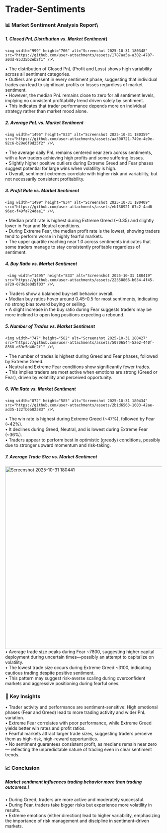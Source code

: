 # Trader-Sentiments
### **📊 Market Sentiment Analysis Report**\
##### **1. Closed PnL Distribution vs. Market Sentiment**\
    <img width="999" height="706" alt="Screenshot 2025-10-31 180348" src="https://github.com/user-attachments/assets/1787aa5a-a302-4787-a0dd-85335b2eb2f1" />\
   •	The distribution of Closed PnL (Profit and Loss) shows high variability across all sentiment categories.\
   •	Outliers are present in every sentiment phase, suggesting that individual trades can lead to significant profits or losses regardless of market sentiment.\
   •	However, the median PnL remains close to zero for all sentiment levels, implying no consistent profitability trend driven solely by sentiment.\
   •	This indicates that trader performance depends more on individual strategy rather than market mood alone.

##### **2. Average PnL vs. Market Sentiment**
    <img width="1496" height="833" alt="Screenshot 2025-10-31 180359" src="https://github.com/user-attachments/assets/aa500721-749e-4e9e-92c6-b29e6f9d25f2" />\
   •	The average daily PnL remains centered near zero across sentiments, with a few traders achieving high profits and some suffering losses.\
   •	Slightly higher positive outliers during Extreme Greed and Fear phases suggest potential for large wins when volatility is high.\
   •	Overall, sentiment extremes correlate with higher risk and variability, but not necessarily consistent profitability.

##### **3. Profit Rate vs. Market Sentiment**
    <img width="1499" height="834" alt="Screenshot 2025-10-31 180409" src="https://github.com/user-attachments/assets/eb130921-07c2-4ad0-96ec-f49fa724dae1" />\
   •	Median profit rate is highest during Extreme Greed (~0.35) and slightly lower in Fear and Neutral conditions.\
   •	During Extreme Fear, the median profit rate is the lowest, showing traders tend to perform worse in highly fearful markets.\
   •	The upper quartile reaching near 1.0 across sentiments indicates that some traders manage to stay consistently profitable regardless of sentiment.

##### **4. Buy Ratio vs. Market Sentiment**
     <img width="1495" height="833" alt="Screenshot 2025-10-31 180419" src="https://github.com/user-attachments/assets/22358866-b634-4f45-a729-07de3e0d5f03" />\
   •	Traders show a balanced buy-sell behavior overall.\
   •	Median buy ratios hover around 0.45–0.5 for most sentiments, indicating no strong bias toward buying or selling.\
   •	A slight increase in the buy ratio during Fear suggests traders may be more inclined to open long positions expecting a rebound.

##### **5. Number of Trades vs. Market Sentiment**
    <img width="747" height="582" alt="Screenshot 2025-10-31 180427" src="https://github.com/user-attachments/assets/50706544-52e2-440f-8368-d69c5d46c2f1" />\
   •	The number of trades is highest during Greed and Fear phases, followed by Extreme Greed.\
   •	Neutral and Extreme Fear conditions show significantly fewer trades.\
   •	This implies traders are most active when emotions are strong (Greed or Fear), driven by volatility and perceived opportunity.

##### **6. Win Rate vs. Market Sentiment**
    <img width="872" height="585" alt="Screenshot 2025-10-31 180434" src="https://github.com/user-attachments/assets/2b1d6563-1603-42ae-ad35-122fb0b02383" />\
   •	The win rate is highest during Extreme Greed (~47%), followed by Fear (~42%).\
   •	It declines during Greed, Neutral, and is lowest during Extreme Fear (~36%).\
   •	Traders appear to perform best in optimistic (greedy) conditions, possibly due to stronger upward momentum and risk-taking.

##### **7. Average Trade Size vs. Market Sentiment**
   <img width="870" height="586" alt="Screenshot 2025-10-31 180441" src="https://github.com/user-attachments/assets/f676b1b5-3fd7-450d-9bf2-30de35100499" />\
   •	Average trade size peaks during Fear ~7800, suggesting higher capital deployment during uncertain times—possibly an attempt to capitalize on volatility.\
   •	The lowest trade size occurs during Extreme Greed ~3100, indicating cautious trading despite positive sentiment.\
   •	This pattern may suggest risk-averse scaling during overconfident markets and aggressive positioning during fearful ones.

### **🧠 Key Insights**
   •	Trader activity and performance are sentiment-sensitive: High emotional phases (Fear and Greed) lead to more trading activity and wider PnL variation.\
   •	Extreme Fear correlates with poor performance, while Extreme Greed yields better win rates and profit ratios.\
   •	Fearful markets attract larger trade sizes, suggesting traders perceive them as high-risk, high-reward opportunities.\
   •	No sentiment guarantees consistent profit, as medians remain near zero — reflecting the unpredictable nature of trading even in clear sentiment trends.

### **📈 Conclusion**
##### **Market sentiment influences trading behavior more than trading outcomes.**\
   •	During Greed, traders are more active and moderately successful.\
   •	During Fear, traders take bigger risks but experience more volatility in results.\
   •	Extreme emotions (either direction) lead to higher variability, emphasizing the importance of risk management and discipline in sentiment-driven markets.

